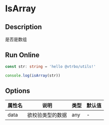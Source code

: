 # IsArray

## Description
是否是数组

## Run Online

<RunCode symbolize="is-array-IitAMGH8" :language="ts" :dependency="`
function toRawType(data: any): string {
  return Object.prototype.toString.call(data).slice(8, -1)
}
function isType(data: any, type: string): boolean {
  return toRawType(data).toLowerCase() === type.toLowerCase()
}
function isArray(data: any): boolean {
  return isType(data, 'Array')
}`">

```ts
const str: string = 'hello @vtrbo/utils!'

console.log(isArray(str))
```

</RunCode>

## Options

<div class="utils-table">

| 属性名 | 说明 | 类型 | 默认值 |
| --- | --- | --- | --- |
| data | 欲校验类型的数据 | any | - |

</div>